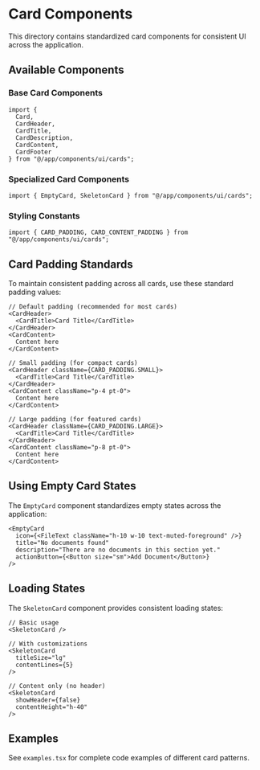 # Card Components

This directory contains standardized card components for consistent UI across the application.

## Available Components

### Base Card Components

```tsx
import { 
  Card, 
  CardHeader, 
  CardTitle, 
  CardDescription, 
  CardContent, 
  CardFooter 
} from "@/app/components/ui/cards";
```

### Specialized Card Components

```tsx
import { EmptyCard, SkeletonCard } from "@/app/components/ui/cards";
```

### Styling Constants

```tsx
import { CARD_PADDING, CARD_CONTENT_PADDING } from "@/app/components/ui/cards";
```

## Card Padding Standards

To maintain consistent padding across all cards, use these standard padding values:

```tsx
// Default padding (recommended for most cards)
<CardHeader>
  <CardTitle>Card Title</CardTitle>
</CardHeader>
<CardContent>
  Content here
</CardContent>

// Small padding (for compact cards)
<CardHeader className={CARD_PADDING.SMALL}>
  <CardTitle>Card Title</CardTitle>
</CardHeader>
<CardContent className="p-4 pt-0">
  Content here
</CardContent>

// Large padding (for featured cards)
<CardHeader className={CARD_PADDING.LARGE}>
  <CardTitle>Card Title</CardTitle>
</CardHeader>
<CardContent className="p-8 pt-0">
  Content here
</CardContent>
```

## Using Empty Card States

The `EmptyCard` component standardizes empty states across the application:

```tsx
<EmptyCard 
  icon={<FileText className="h-10 w-10 text-muted-foreground" />}
  title="No documents found"
  description="There are no documents in this section yet."
  actionButton={<Button size="sm">Add Document</Button>}
/>
```

## Loading States

The `SkeletonCard` component provides consistent loading states:

```tsx
// Basic usage
<SkeletonCard />

// With customizations
<SkeletonCard 
  titleSize="lg"
  contentLines={5}
/>

// Content only (no header)
<SkeletonCard 
  showHeader={false}
  contentHeight="h-40"
/>
```

## Examples

See `examples.tsx` for complete code examples of different card patterns. 